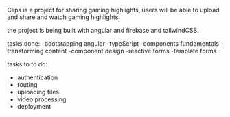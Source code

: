 Clips is a project for sharing gaming highlights, users will be able to upload and share and watch
gaming highlights.

the project is being built with angular and firebase and tailwindCSS.

tasks done:
-bootsrapping angular
-typeScript
-components fundamentals
-transforming content
-component design
-reactive forms
-template forms

tasks to to do:
- authentication
- routing
- uploading files
- video processing
- deployment

